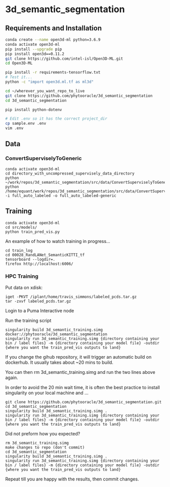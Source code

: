 # 3d_semantic_segmentation

## Requirements and Installation

```bash
conda create --name open3d-ml python=3.6.9
conda activate open3d-ml
pip install --upgrade pip
pip install open3d==0.11.2
git clone https://github.com/intel-isl/Open3D-ML.git
cd Open3D-ML

pip install -r requirements-tensorflow.txt
# Test it...
python -c "import open3d.ml.tf as ml3d"

cd ~/wherever_you_want_repo_to_live
git clone https://github.com/phytooracle/3d_semantic_segmentation
cd 3d_semantic_segmentation

pip install python-dotenv 

# Edit .env so it has the correct project_dir
cp sample.env .env
vim .env
```



## Data

### ConvertSuperviselyToGeneric 

```
conda activate open3d-ml
cd directory_with_uncompressed_supervisely_data_directory
python ~/work/repos/3d_semantic_segmentation/src/data/ConvertSuperviselyToGeneric.py
python /home/equant/work/repos/3d_semantic_segmentation/src/data/ConvertSuperviselyToGeneric.py -i full_auto_labeled -o full_auto_labeled-generic
```


## Training

```
conda activate open3d-ml
cd src/models/
python train_pred_vis.py
```

An example of how to watch training in progress...
```
cd train_log
cd 00028_RandLANet_SemanticKITTI_tf
tensorboard --logdir=.
firefox http://localhost:6006/
```

### HPC Training

Put data on xdisk:
```
iget -PKVT /iplant/home/travis_simmons/labeled_pcds.tar.gz
tar -zxvf labeled_pcds.tar.gz
```

Login to a Puma Interactive node

Run the training script
```
singularity build 3d_semantic_training.simg docker://phytooracle/3d_semantic_segmentation
singularity run 3d_semantic_training.simg {directory containing your bin / label files} -m {directory containing your model file} -outdir {where you want the train_pred_vis outputs to land}
```

If you change the gihub repository, it will trigger an automatic build on dockerhub. It usually takes about ~20 mins to build.

You can then rm 3d_semantic_training.simg and run the two lines above again.

In order to avoid the 20 min wait time, it is often the best practice to install singularity on your local machine and ...

```
git clone https://github.com/phytooracle/3d_semantic_segmentation.git
cd 3d_semantic_segmentation
singularity build 3d_semantic_training.simg .
singularity run 3d_semantic_training.simg {directory containing your bin / label files} -m {directory containing your model file} -outdir {where you want the train_pred_vis outputs to land}
```
Did not preform how you expected?
```
rm 3d_semantic_training.simg
make changes to repo (don't commit)
cd 3d_semantic_segmentation
singularity build 3d_semantic_training.simg .
singularity run 3d_semantic_training.simg {directory containing your bin / label files} -m {directory containing your model file} -outdir {where you want the train_pred_vis outputs to land}
```
Repeat till you are happy with the results, then commit changes.





